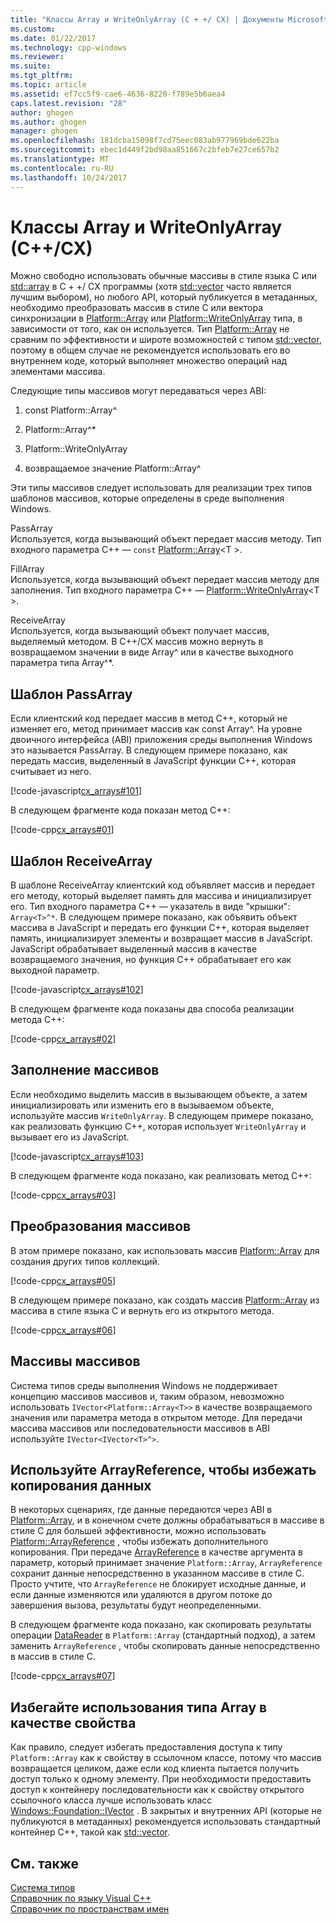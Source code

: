 ```yaml
---
title: "Классы Array и WriteOnlyArray (C + +/ CX) | Документы Microsoft"
ms.custom: 
ms.date: 01/22/2017
ms.technology: cpp-windows
ms.reviewer: 
ms.suite: 
ms.tgt_pltfrm: 
ms.topic: article
ms.assetid: ef7cc5f9-cae6-4636-8220-f789e5b6aea4
caps.latest.revision: "28"
author: ghogen
ms.author: ghogen
manager: ghogen
ms.openlocfilehash: 181dcba15098f7cd75eec083ab977969bde622ba
ms.sourcegitcommit: ebec1d449f2bd98aa851667c2bfeb7e27ce657b2
ms.translationtype: MT
ms.contentlocale: ru-RU
ms.lasthandoff: 10/24/2017
---
```

# <a name="array-and-writeonlyarray-ccx"></a>Классы Array и WriteOnlyArray (C++/CX)
Можно свободно использовать обычные массивы в стиле языка C или [std::array](../standard-library/array-class-stl.md) в C + +/ CX программы (хотя [std::vector](../standard-library/vector-class.md) часто является лучшим выбором), но любого API, который публикуется в метаданных, необходимо преобразовать массив в стиле C или вектора синхронизации в [Platform::Array](../cppcx/platform-array-class.md) или [Platform::WriteOnlyArray](../cppcx/platform-writeonlyarray-class.md) типа, в зависимости от того, как он используется. Тип [Platform::Array](../cppcx/platform-array-class.md) не сравним по эффективности и широте возможностей с типом [std::vector](../standard-library/vector-class.md), поэтому в общем случае не рекомендуется использовать его во внутреннем коде, который выполняет множество операций над элементами массива.  
  
 Следующие типы массивов могут передаваться через ABI:  
  
1.  const Platform::Array^  
  
2.  Platform::Array^*  
  
3.  Platform::WriteOnlyArray  
  
4.  возвращаемое значение Platform::Array^  
  
 Эти типы массивов следует использовать для реализации трех типов шаблонов массивов, которые определены в среде выполнения Windows.  
  
 PassArray  
 Используется, когда вызывающий объект передает массив методу. Тип входного параметра C++ — `const` [Platform::Array](../cppcx/platform-array-class.md)\<T >.  
  
 FillArray  
 Используется, когда вызывающий объект передает массив методу для заполнения. Тип входного параметра C++ — [Platform::WriteOnlyArray](../cppcx/platform-writeonlyarray-class.md)\<T >.  
  
 ReceiveArray  
 Используется, когда вызывающий объект получает массив, выделяемый методом. В C++/CX массив можно вернуть в возвращаемом значении в виде Array^ или в качестве выходного параметра типа Array^*.  
  
## <a name="passarray-pattern"></a>Шаблон PassArray  
 Если клиентский код передает массив в метод C++, который не изменяет его, метод принимает массив как const Array^. На уровне двоичного интерфейса (ABI) приложения среды выполнения Windows это называется PassArray. В следующем примере показано, как передать массив, выделенный в JavaScript функции C++, которая считывает из него.  
  
 [!code-javascript[cx_arrays#101](../cppcx/codesnippet/JavaScript/array-and-writeonlyarray-c-_1.js)]  
  
 В следующем фрагменте кода показан метод C++:  
  
 [!code-cpp[cx_arrays#01](../cppcx/codesnippet/CPP/js-array/class1.cpp#01)]  
  
## <a name="receivearray-pattern"></a>Шаблон ReceiveArray  
 В шаблоне ReceiveArray клиентский код объявляет массив и передает его методу, который выделяет память для массива и инициализирует его. Тип входного параметра C++ — указатель в виде "крышки": `Array<T>^*`. В следующем примере показано, как объявить объект массива в JavaScript и передать его функции C++, которая выделяет память, инициализирует элементы и возвращает массив в JavaScript. JavaScript обрабатывает выделенный массив в качестве возвращаемого значения, но функция C++ обрабатывает его как выходной параметр.  
  
 [!code-javascript[cx_arrays#102](../cppcx/codesnippet/JavaScript/array-and-writeonlyarray-c-_3.js)]  
  
 В следующем фрагменте кода показаны два способа реализации метода C++:  
  
 [!code-cpp[cx_arrays#02](../cppcx/codesnippet/CPP/js-array/class1.cpp#02)]  
  
## <a name="fill-arrays"></a>Заполнение массивов  
 Если необходимо выделить массив в вызывающем объекте, а затем инициализировать или изменить его в вызываемом объекте, используйте массив `WriteOnlyArray`. В следующем примере показано, как реализовать функцию C++, которая использует `WriteOnlyArray` и вызывает его из JavaScript.  
  
 [!code-javascript[cx_arrays#103](../cppcx/codesnippet/JavaScript/array-and-writeonlyarray-c-_5.js)]  
  
 В следующем фрагменте кода показано, как реализовать метод C++:  
  
 [!code-cpp[cx_arrays#03](../cppcx/codesnippet/CPP/js-array/class1.cpp#03)]  
  
## <a name="array-conversions"></a>Преобразования массивов  
 В этом примере показано, как использовать массив [Platform::Array](../cppcx/platform-array-class.md) для создания других типов коллекций.  
  
 [!code-cpp[cx_arrays#05](../cppcx/codesnippet/CPP/js-array/class1.cpp#05)]  
  
 В следующем примере показано, как создать массив [Platform::Array](../cppcx/platform-array-class.md) из массива в стиле языка C и вернуть его из открытого метода.  
  
 [!code-cpp[cx_arrays#06](../cppcx/codesnippet/CPP/js-array/class1.cpp#06)]  
  
## <a name="jagged-arrays"></a>Массивы массивов  
 Система типов среды выполнения Windows не поддерживает концепцию массивов массивов и, таким образом, невозможно использовать `IVector<Platform::Array<T>>` в качестве возвращаемого значения или параметра метода в открытом методе. Для передачи массива массивов или последовательности массивов в ABI используйте `IVector<IVector<T>^>`.  
  
## <a name="use-arrayreference-to-avoid-copying-data"></a>Используйте ArrayReference, чтобы избежать копирования данных  
 В некоторых сценариях, где данные передаются через ABI в [Platform::Array](../cppcx/platform-array-class.md), и в конечном счете должны обрабатываться в массиве в стиле C для большей эффективности, можно использовать [Platform::ArrayReference](../cppcx/platform-arrayreference-class.md) , чтобы избежать дополнительного копирования. При передаче [ArrayReference](../cppcx/platform-arrayreference-class.md) в качестве аргумента в параметр, который принимает значение `Platform::Array`, `ArrayReference` сохранит данные непосредственно в указанном массиве в стиле C. Просто учтите, что `ArrayReference` не блокирует исходные данные, и если данные изменяются или удаляются в другом потоке до завершения вызова, результаты будут неопределенными.  
  
 В следующем фрагменте кода показано, как скопировать результаты операции [DataReader](http://msdn.microsoft.com/library/windows/apps/windows.storage.streams.datareader.aspx) в `Platform::Array` (стандартный подход), а затем заменить `ArrayReference` , чтобы скопировать данные непосредственно в массив в стиле C.  
  
 [!code-cpp[cx_arrays#07](../cppcx/codesnippet/CPP/js-array/class1.h#07)]  
  
## <a name="avoid-exposing-an-array-as-a-property"></a>Избегайте использования типа Array в качестве свойства  
 Как правило, следует избегать предоставления доступа к типу `Platform::Array` как к свойству в ссылочном классе, потому что массив возвращается целиком, даже если код клиента пытается получить доступ только к одному элементу. При необходимости предоставить доступ к контейнеру последовательности как к свойству открытого ссылочного класса лучше использовать класс [Windows::Foundation::IVector](http://msdn.microsoft.com/library/windows/apps/br206631.aspx) . В закрытых и внутренних API (которые не публикуются в метаданных) рекомендуется использовать стандартный контейнер C++, такой как [std::vector](../standard-library/vector-class.md).  
  
## <a name="see-also"></a>См. также  
 [Система типов](../cppcx/type-system-c-cx.md)   
 [Справочник по языку Visual C++](../cppcx/visual-c-language-reference-c-cx.md)   
 [Справочник по пространствам имен](../cppcx/namespaces-reference-c-cx.md)